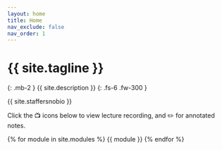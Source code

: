 ```yaml
---
layout: home
title: Home
nav_exclude: false
nav_order: 1
---
```


# {{ site.tagline }}
{: .mb-2 }
{{ site.description }}
{: .fs-6 .fw-300 }

{{ site.staffersnobio }}


Click the 📺 icons below to view lecture recording, and ✏️ for annotated notes. 



<!-- [Jump to the current week](#week-03){: .btn } -->

{% for module in site.modules %}
{{ module }}
{% endfor %}
